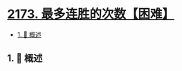 # [2173. 最多连胜的次数【困难】](https://github.com/tnotesjs/TNotes.leetcode/tree/main/notes/2173.%20%E6%9C%80%E5%A4%9A%E8%BF%9E%E8%83%9C%E7%9A%84%E6%AC%A1%E6%95%B0%E3%80%90%E5%9B%B0%E9%9A%BE%E3%80%91)

<!-- region:toc -->

- [1. 📝 概述](#1--概述)

<!-- endregion:toc -->

## 1. 📝 概述
